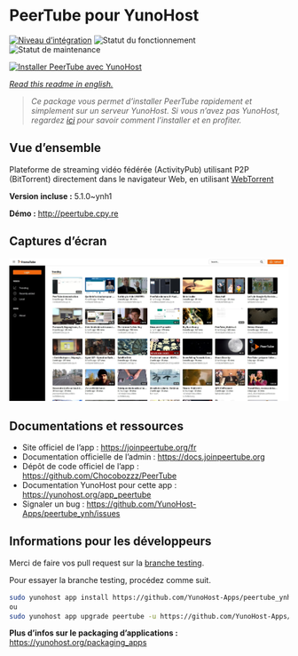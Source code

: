 <!--
N.B.: This README was automatically generated by https://github.com/YunoHost/apps/tree/master/tools/README-generator
It shall NOT be edited by hand.
-->

# PeerTube pour YunoHost

[![Niveau d’intégration](https://dash.yunohost.org/integration/peertube.svg)](https://dash.yunohost.org/appci/app/peertube) ![Statut du fonctionnement](https://ci-apps.yunohost.org/ci/badges/peertube.status.svg) ![Statut de maintenance](https://ci-apps.yunohost.org/ci/badges/peertube.maintain.svg)

[![Installer PeerTube avec YunoHost](https://install-app.yunohost.org/install-with-yunohost.svg)](https://install-app.yunohost.org/?app=peertube)

*[Read this readme in english.](./README.md)*

> *Ce package vous permet d’installer PeerTube rapidement et simplement sur un serveur YunoHost.
Si vous n’avez pas YunoHost, regardez [ici](https://yunohost.org/#/install) pour savoir comment l’installer et en profiter.*

## Vue d’ensemble

Plateforme de streaming vidéo fédérée (ActivityPub) utilisant P2P (BitTorrent) directement dans le navigateur Web, en utilisant <a href="https://github.com/feross/webtorrent"> WebTorrent </a>


**Version incluse :** 5.1.0~ynh1

**Démo :** http://peertube.cpy.re

## Captures d’écran

![Capture d’écran de PeerTube](./doc/screenshots/screenshot1.jpg)

## Documentations et ressources

* Site officiel de l’app : <https://joinpeertube.org/fr>
* Documentation officielle de l’admin : <https://docs.joinpeertube.org>
* Dépôt de code officiel de l’app : <https://github.com/Chocobozzz/PeerTube>
* Documentation YunoHost pour cette app : <https://yunohost.org/app_peertube>
* Signaler un bug : <https://github.com/YunoHost-Apps/peertube_ynh/issues>

## Informations pour les développeurs

Merci de faire vos pull request sur la [branche testing](https://github.com/YunoHost-Apps/peertube_ynh/tree/testing).

Pour essayer la branche testing, procédez comme suit.

``` bash
sudo yunohost app install https://github.com/YunoHost-Apps/peertube_ynh/tree/testing --debug
ou
sudo yunohost app upgrade peertube -u https://github.com/YunoHost-Apps/peertube_ynh/tree/testing --debug
```

**Plus d’infos sur le packaging d’applications :** <https://yunohost.org/packaging_apps>